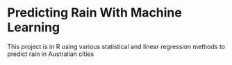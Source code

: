 # Predicting Rain With Machine Learning
 This project is in R using various statistical and linear regression methods to predict rain in Australian cities
